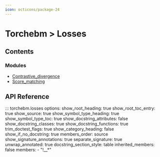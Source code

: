 ```yaml
---
icon: octicons/package-24
---
```


# Torchebm > Losses

## Contents

### Modules

- [Contrastive_divergence](contrastive_divergence/index.md)
- [Score_matching](score_matching/index.md)

## API Reference

::: torchebm.losses
    options:
      show_root_heading: true
      show_root_toc_entry: true
      show_source: true
      show_symbol_type_heading: true
      show_symbol_type_toc: true
      show_docstring_attributes: false
      show_docstring_classes: true
      show_docstring_functions: true
      trim_doctest_flags: true
      show_category_heading: false
      show_if_no_docstring: true
      members_order: source
      show_signature_annotations: true
      separate_signature: true
      unwrap_annotated: true
      docstring_section_style: table
      inherited_members: false
      members:
        - "!__*"
